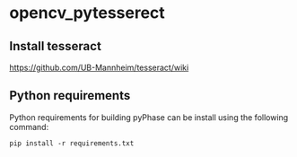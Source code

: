 # opencv_pytesserect


##  Install tesseract
https://github.com/UB-Mannheim/tesseract/wiki

## Python requirements
Python requirements for building pyPhase can be install using the following command:
```
pip install -r requirements.txt
```